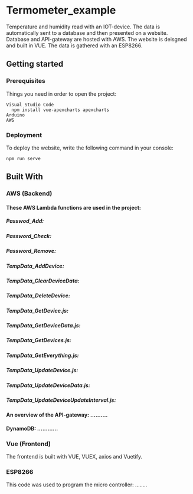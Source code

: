 # Termometer_example

Temperature and humidity read with an IOT-device. The data is automatically sent to a database and then presented on a website. Database and API-gateway are hosted with AWS. The website is deisgned and built in VUE. The data is gathered with an ESP8266. 

## Getting started

### Prerequisites

Things you need in order to open the project:

```
Visual Studio Code
  npm install vue-apexcharts apexcharts
Arduino
AWS
```

### Deployment

To deploy the website, write the following command in your console:

```
npm run serve
```

## Built With

### AWS (Backend)

#### These AWS Lambda functions are used in the project: 

##### Passwod_Add:

##### Password_Check:

##### Password_Remove:

##### TempData_AddDevice:

##### TempData_ClearDeviceData:

##### TempData_DeleteDevice:

##### TempData_GetDevice.js:

##### TempData_GetDeviceData.js:

##### TempData_GetDevices.js:

##### TempData_GetEverything.js:

##### TempData_UpdateDevice.js:

##### TempData_UpdateDeviceData.js:

##### TempData_UpdateDeviceUpdateInterval.js:

#### An overview of the API-gateway: ..........

#### DynamoDB: ............

### Vue (Frontend)

The frontend is built with VUE, VUEX, axios and Vuetify.

### ESP8266

This code was used to program the micro controller: ........

